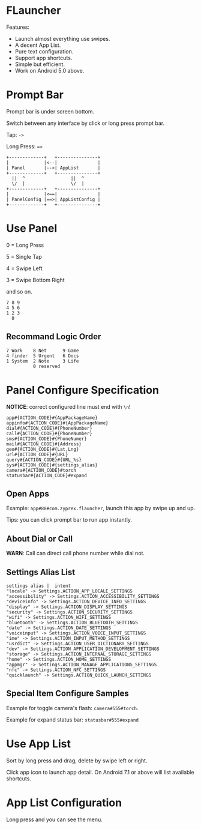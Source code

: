 # FLauncher

Features:
- Launch almost everything use swipes.
- A decent App List.
- Pure text configuration.
- Support app shortcuts.
- Simple but efficient.
- Work on Android 5.0 above.

# Prompt Bar

Prompt bar is under screen bottom.

Switch between any interface by click or long press prompt bar.

Tap: `->`

Long Press: `=>`

```
+-------------+   +---------------+
|             |<--|               |
| Panel       |-->| AppList       |
+-------------+   +---------------+
  ||  ^                 ||  ^
  \/  |                 \/  |
+-------------+   +---------------+
|             |<==|               |
| PanelConfig |==>| AppListConfig |
+-------------+   +---------------+
```

# Use Panel

0 = Long Press

5 = Single Tap

4 = Swipe Left

3 = Swipe Bottom Right

and so on.

```
7 8 9
4 5 6
1 2 3
  0
```

## Recommand Logic Order

```
7 Work    8 Net      9 Game
4 finder  5 Urgent   6 Docs
1 System  2 Note     3 Life
          0 reserved
```

# Panel Configure Specification

**NOTICE**: correct configured line must end with `\n`!

```
app#{ACTION_CODE}#{AppPackageName}
appinfo#{ACTION_CODE}#{AppPackageName}
dial#{ACTION_CODE}#{PhoneNumber}
call#{ACTION_CODE}#{PhoneNumber}
sms#{ACTION_CODE}#{PhoneNumer}
mail#{ACTION_CODE}#{Address}
geo#{ACTION_CODE}#{Lat,Lng}
url#{ACTION_CODE}#{URL}
query#{ACTION_CODE}#{URL_%s}
sys#{ACTION_CODE}#{settings_alias}
camera#{ACTION_CODE}#torch
statusbar#{ACTION_CODE}#expand
```

## Open Apps

Example: `app#88#com.zyprex.flauncher`, launch this app by swipe up and up.

Tips: you can click prompt bar to run app instantly.

## About Dial or Call

**WARN**: Call can direct call phone number while dial not.

## Settings Alias List

```
settings alias |  intent
"locale" -> Settings.ACTION_APP_LOCALE_SETTINGS
"accessibility" -> Settings.ACTION_ACCESSIBILITY_SETTINGS
"deviceinfo" -> Settings.ACTION_DEVICE_INFO_SETTINGS
"display" -> Settings.ACTION_DISPLAY_SETTINGS
"security" -> Settings.ACTION_SECURITY_SETTINGS
"wifi" -> Settings.ACTION_WIFI_SETTINGS
"bluetooth" -> Settings.ACTION_BLUETOOTH_SETTINGS
"date" -> Settings.ACTION_DATE_SETTINGS
"voiceinput" -> Settings.ACTION_VOICE_INPUT_SETTINGS
"ime" -> Settings.ACTION_INPUT_METHOD_SETTINGS
"usrdict" -> Settings.ACTION_USER_DICTIONARY_SETTINGS
"dev" -> Settings.ACTION_APPLICATION_DEVELOPMENT_SETTINGS
"storage" -> Settings.ACTION_INTERNAL_STORAGE_SETTINGS
"home" -> Settings.ACTION_HOME_SETTINGS
"appmgr" -> Settings.ACTION_MANAGE_APPLICATIONS_SETTINGS
"nfc" -> Settings.ACTION_NFC_SETTINGS
"quicklaunch" -> Settings.ACTION_QUICK_LAUNCH_SETTINGS
```

## Special Item Configure Samples

Example for toggle camera's flash: `camera#555#torch`.

Example for expand status bar: `statusbar#555#expand`

# Use App List

Sort by long press and drag, delete by swipe left or right.

Click app icon to launch app detail.
On Android 7.1 or above will list available shortcuts.

# App List Configuration

Long press and you can see the menu.
